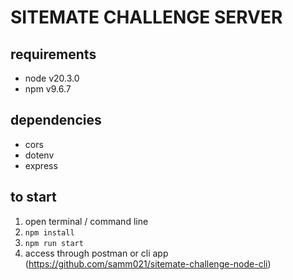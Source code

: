 # SITEMATE CHALLENGE SERVER

## requirements

- node v20.3.0
- npm v9.6.7

## dependencies

- cors
- dotenv
- express

## to start

1. open terminal / command line
2. `npm install`
3. `npm run start`
4. access through postman or cli app (https://github.com/samm021/sitemate-challenge-node-cli)
